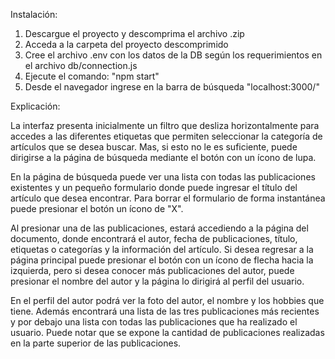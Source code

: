 Instalación:
1. Descargue el proyecto y descomprima el archivo .zip
2. Acceda a la carpeta del proyecto descomprimido
3. Cree el archivo .env con los datos de la DB según los requerimientos en el archivo db/connection.js
4. Ejecute el comando: "npm start"
5. Desde el navegador ingrese en la barra de búsqueda "localhost:3000/"

Explicación:

  La interfaz presenta inicialmente un filtro que desliza horizontalmente para accedes a las diferentes etiquetas que permiten seleccionar la categoría de artículos que se desea buscar. Mas, si esto no le es suficiente, puede dirigirse a la página de búsqueda mediante el botón con un ícono de lupa.
  
  En la página de búsqueda puede ver una lista con todas las publicaciones existentes y un pequeño formulario donde puede ingresar el título del artículo que desea encontrar. Para borrar el formulario de forma instantánea puede presionar el botón un ícono de "X".
  
  Al presionar una de las publicaciones, estará accediendo a la página del documento, donde encontrará el autor, fecha de publicaciones, título, etiquetas o categorías y la información del artículo. Si desea regresar a la página principal puede presionar el botón con un ícono de flecha hacia la izquierda, pero si desea conocer más publicaciones del autor, puede presionar el nombre del autor y la página lo dirigirá al perfil del usuario.
  
  En el perfil del autor podrá ver la foto del autor, el nombre y los hobbies que tiene. Además encontrará una lista de las tres publicaciones más recientes y por debajo una lista con todas las publicaciones que ha realizado el usuario. Puede notar que se expone la cantidad de publicaciones realizadas en la parte superior de las publicaciones.
